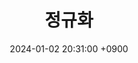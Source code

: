 ---
layout: post
title:  "정규화"
date:   2024-01-02 20:31:00 +0900
categories: 이론&nbsp;-&nbsp;데이터베이스
---